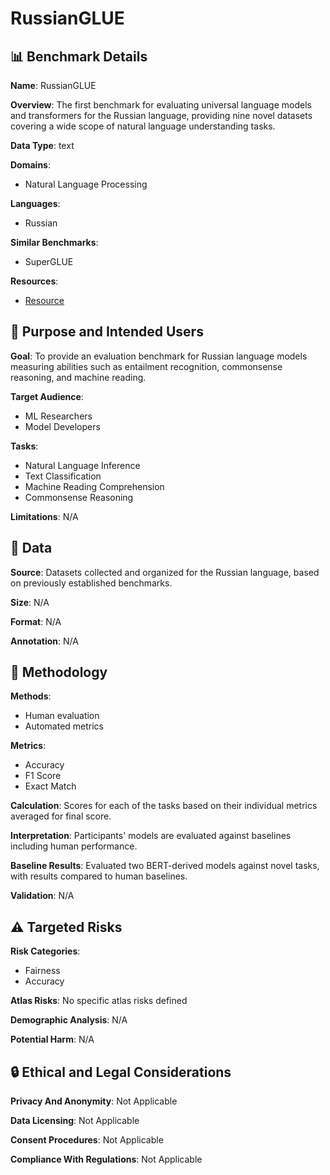 # RussianGLUE

## 📊 Benchmark Details

**Name**: RussianGLUE

**Overview**: The first benchmark for evaluating universal language models and transformers for the Russian language, providing nine novel datasets covering a wide scope of natural language understanding tasks.

**Data Type**: text

**Domains**:
- Natural Language Processing

**Languages**:
- Russian

**Similar Benchmarks**:
- SuperGLUE

**Resources**:
- [Resource](N/A)

## 🎯 Purpose and Intended Users

**Goal**: To provide an evaluation benchmark for Russian language models measuring abilities such as entailment recognition, commonsense reasoning, and machine reading.

**Target Audience**:
- ML Researchers
- Model Developers

**Tasks**:
- Natural Language Inference
- Text Classification
- Machine Reading Comprehension
- Commonsense Reasoning

**Limitations**: N/A

## 💾 Data

**Source**: Datasets collected and organized for the Russian language, based on previously established benchmarks.

**Size**: N/A

**Format**: N/A

**Annotation**: N/A

## 🔬 Methodology

**Methods**:
- Human evaluation
- Automated metrics

**Metrics**:
- Accuracy
- F1 Score
- Exact Match

**Calculation**: Scores for each of the tasks based on their individual metrics averaged for final score.

**Interpretation**: Participants' models are evaluated against baselines including human performance.

**Baseline Results**: Evaluated two BERT-derived models against novel tasks, with results compared to human baselines.

**Validation**: N/A

## ⚠️ Targeted Risks

**Risk Categories**:
- Fairness
- Accuracy

**Atlas Risks**:
No specific atlas risks defined

**Demographic Analysis**: N/A

**Potential Harm**: N/A

## 🔒 Ethical and Legal Considerations

**Privacy And Anonymity**: Not Applicable

**Data Licensing**: Not Applicable

**Consent Procedures**: Not Applicable

**Compliance With Regulations**: Not Applicable

